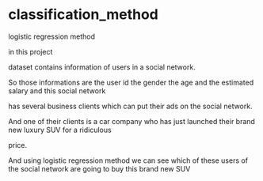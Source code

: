 # classification_method

logistic regression method

in this project 

 dataset contains information of users in a social network.

So those informations are the user id the gender the age and the estimated salary and this social network

has several business clients which can put their ads on the social network.

And one of their clients is a car company who has just launched their brand new luxury SUV for a ridiculous

price.

And using logistic regression method we can see which of these users of the social network are going to buy this brand new SUV
